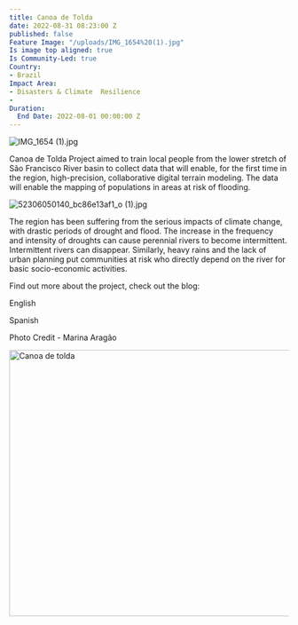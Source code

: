 ```yaml
---
title: Canoa de Tolda
date: 2022-08-31 08:23:00 Z
published: false
Feature Image: "/uploads/IMG_1654%20(1).jpg"
Is image top aligned: true
Is Community-Led: true
Country:
- Brazil
Impact Area:
- Disasters & Climate  Resilience
- 
Duration:
  End Date: 2022-08-01 00:00:00 Z
---
```


![IMG_1654 (1).jpg](/uploads/IMG_1654%20(1).jpg)

Canoa de Tolda Project aimed to train local people from the lower stretch of São Francisco River basin to collect data that will enable, for the first time in the region, high-precision, collaborative digital terrain modeling. The data will enable the mapping of populations in areas at risk of flooding.

![52306050140_bc86e13af1_o (1).jpg](/uploads/52306050140_bc86e13af1_o%20(1).jpg) 

The region has been suffering from the serious impacts of climate change, with drastic periods of drought and flood. The increase in the frequency and intensity of droughts can cause perennial rivers to become intermittent. Intermittent rivers can disappear. Similarly, heavy rains and the lack of urban planning put communities at risk who directly depend on the river for basic socio-economic activities. 

Find out more about the project, check out the blog:

English
[](https://www.hotosm.org/updates/canoa-de-tolda-mapping-to-make-visible-the-social-dynamics-of-the-sao-francisco-river/)

Spanish
[](https://www.hotosm.org/updates/canoa-de-tolda-mapeo-para-visibilizar-la-dinamica-social-del-rio-sao-francisco/)

Photo Credit - Marina Aragão

<a data-flickr-embed="true" data-header="true" data-footer="true" href="https://www.flickr.com/photos/hotosm/albums/72177720301505895" title="Canoa de tolda"><img src="https://live.staticflickr.com/65535/52306048310_9970498f24_z.jpg" width="640" height="480" alt="Canoa de tolda"></a><script async src="//embedr.flickr.com/assets/client-code.js" charset="utf-8"></script>